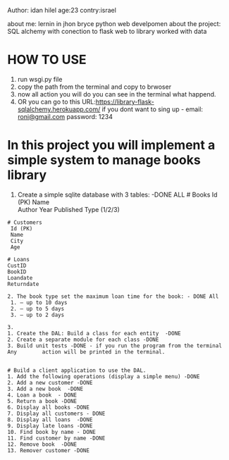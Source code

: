  Author: idan hilel
 age:23
 contry:israel

 about me: lernin in jhon bryce python web develpomen
 about the project: SQL alchemy with conection to flask 
 web to library worked with data

# HOW TO USE
 1. run wsgi.py file
 2. copy the path from the terminal and copy to brwoser
 3. now all action you will do you can see in the terminal what happend.
 4. OR you can go to this URL:https://library-flask-sqlalchemy.herokuapp.com/ 
    if you dont want to sing up - email: roni@gmail.com  password: 1234 

  
  
  # In this project you will implement a simple system to manage books library 

   1. Create a simple sqlite database with 3 tables: -DONE ALL
    # Books 
    Id (PK)
    Name  
    Author 
    Year Published 
    Type (1/2/3) 
    
    # Customers 
     Id (PK)
     Name  
     City  
     Age 
      
    # Loans 
    CustID   
    BookID 
    Loandate  
    Returndate 
    
    2. The book type set the maximum loan time for the book: - DONE All
     1. – up to 10 days 
     2. – up to 5 days
     3. – up to 2 days 
     
    3. 
    1. Create the DAL: Build a class for each entity  -DONE
    2. Create a separate module for each class -DONE
    3. Build unit tests -DONE - if you run the program from the terminal Any        action will be printed in the terminal.


    # Build a client application to use the DAL. 
    1. Add the following operations (display a simple menu) -DONE
    2. Add a new customer -DONE
    3. Add a new book  -DONE
    4. Loan a book  - DONE
    5. Return a book -DONE
    6. Display all books -DONE
    7. Display all customers - DONE
    8. Display all loans  -DONE
    9. Display late loans -DONE
    10. Find book by name - DONE
    11. Find customer by name -DONE
    12. Remove book  -DONE
    13. Remover customer -DONE